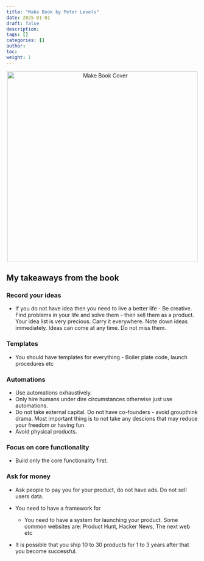```yaml
---
title: "Make Book by Peter Levels"
date: 2025-01-01
draft: false
description:
tags: []
categories: []
author:
toc:
weight: 1
---
```


<div style="text-align: center;"><img src="https://images-na.ssl-images-amazon.com/images/S/compressed.photo.goodreads.com/books/1520858702i/39165640.jpg" alt="Make Book Cover" width="500" height="auto"/></div>

## My takeaways from the book

### Record your ideas

- If you do not have idea then you need to live a better life - Be creative. Find problems in your life and solve them - then sell them as a product. Your idea list is very precious. Carry it everywhere. Note down ideas immediately. Ideas can come at any time. Do not miss them.

### Templates

- You should have templates for everything - Boiler plate code, launch procedures etc

### Automations

- Use automations exhaustively.
- Only hire humans under dire circumstances otherwise just use automations.
- Do not take external capital. Do not have co-founders - avoid groupthink drama. Most important thing is to not take any descions that may reduce your freedom or having fun.
- Avoid physical products.

### Focus on core functionality

- Build only the core functionality first.

### Ask for money

- Ask people to pay you for your product, do not have ads. Do not sell users data.

- You need to have a framework for
  - You need to have a system for launching your product. Some common websites are: Product Hunt, Hacker News, The next web etc
- It is possible that you ship 10 to 30 products for 1 to 3 years after that you become successful.
